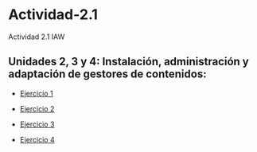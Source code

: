# Actividad-2.1
Actividad 2.1 IAW
## Unidades 2, 3 y 4: Instalación, administración y adaptación de gestores de contenidos:
* [Ejercicio 1](https://github.com/RaulRubin/Actividad-2.1/blob/main/Ejercicio.md)

* [Ejercicio 2](https://raulrubin.github.io/Lagrange/)

* [Ejercicio 3](https://raul-jekyll-klise.netlify.app/)

* [Ejercicio 4](https://jekyll-theme-chirpy-b1j.pages.dev/)
